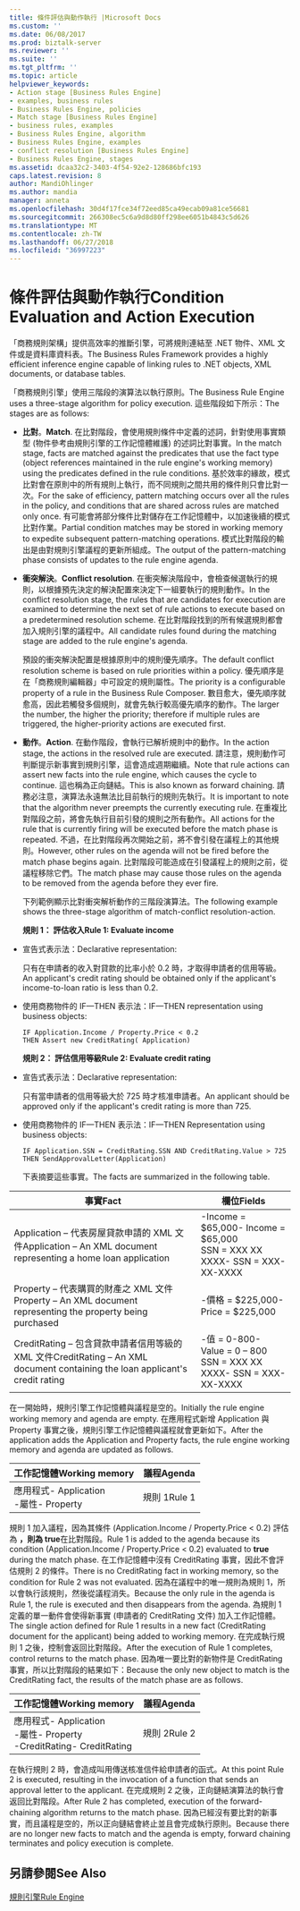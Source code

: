 ```yaml
---
title: 條件評估與動作執行 |Microsoft Docs
ms.custom: ''
ms.date: 06/08/2017
ms.prod: biztalk-server
ms.reviewer: ''
ms.suite: ''
ms.tgt_pltfrm: ''
ms.topic: article
helpviewer_keywords:
- Action stage [Business Rules Engine]
- examples, business rules
- Business Rules Engine, policies
- Match stage [Business Rules Engine]
- business rules, examples
- Business Rules Engine, algorithm
- Business Rules Engine, examples
- conflict resolution [Business Rules Engine]
- Business Rules Engine, stages
ms.assetid: dcaa32c2-3403-4f54-92e2-128686bfc193
caps.latest.revision: 8
author: MandiOhlinger
ms.author: mandia
manager: anneta
ms.openlocfilehash: 30d4f17fce34f72eed85ca49ecab09a81ce56681
ms.sourcegitcommit: 266308ec5c6a9d8d80ff298ee6051b4843c5d626
ms.translationtype: MT
ms.contentlocale: zh-TW
ms.lasthandoff: 06/27/2018
ms.locfileid: "36997223"
---
```

# <a name="condition-evaluation-and-action-execution"></a><span data-ttu-id="ecb2a-102">條件評估與動作執行</span><span class="sxs-lookup"><span data-stu-id="ecb2a-102">Condition Evaluation and Action Execution</span></span>
<span data-ttu-id="ecb2a-103">「商務規則架構」提供高效率的推斷引擎，可將規則連結至 .NET 物件、XML 文件或是資料庫資料表。</span><span class="sxs-lookup"><span data-stu-id="ecb2a-103">The Business Rules Framework provides a highly efficient inference engine capable of linking rules to .NET objects, XML documents, or database tables.</span></span>  
  
 <span data-ttu-id="ecb2a-104">「商務規則引擎」使用三階段的演算法以執行原則。</span><span class="sxs-lookup"><span data-stu-id="ecb2a-104">The Business Rule Engine uses a three-stage algorithm for policy execution.</span></span> <span data-ttu-id="ecb2a-105">這些階段如下所示：</span><span class="sxs-lookup"><span data-stu-id="ecb2a-105">The stages are as follows:</span></span>  
  
- <span data-ttu-id="ecb2a-106">**比對**。</span><span class="sxs-lookup"><span data-stu-id="ecb2a-106">**Match**.</span></span> <span data-ttu-id="ecb2a-107">在比對階段，會使用規則條件中定義的述詞，針對使用事實類型 (物件參考由規則引擎的工作記憶體維護) 的述詞比對事實。</span><span class="sxs-lookup"><span data-stu-id="ecb2a-107">In the match stage, facts are matched against the predicates that use the fact type (object references maintained in the rule engine's working memory) using the predicates defined in the rule conditions.</span></span> <span data-ttu-id="ecb2a-108">基於效率的緣故，模式比對會在原則中的所有規則上執行，而不同規則之間共用的條件則只會比對一次。</span><span class="sxs-lookup"><span data-stu-id="ecb2a-108">For the sake of efficiency, pattern matching occurs over all the rules in the policy, and conditions that are shared across rules are matched only once.</span></span> <span data-ttu-id="ecb2a-109">有可能會將部分條件比對儲存在工作記憶體中，以加速後續的模式比對作業。</span><span class="sxs-lookup"><span data-stu-id="ecb2a-109">Partial condition matches may be stored in working memory to expedite subsequent pattern-matching operations.</span></span> <span data-ttu-id="ecb2a-110">模式比對階段的輸出是由對規則引擎議程的更新所組成。</span><span class="sxs-lookup"><span data-stu-id="ecb2a-110">The output of the pattern-matching phase consists of updates to the rule engine agenda.</span></span>  
  
- <span data-ttu-id="ecb2a-111">**衝突解決**。</span><span class="sxs-lookup"><span data-stu-id="ecb2a-111">**Conflict resolution**.</span></span> <span data-ttu-id="ecb2a-112">在衝突解決階段中，會檢查候選執行的規則，以根據預先決定的解決配置來決定下一組要執行的規則動作。</span><span class="sxs-lookup"><span data-stu-id="ecb2a-112">In the conflict resolution stage, the rules that are candidates for execution are examined to determine the next set of rule actions to execute based on a predetermined resolution scheme.</span></span> <span data-ttu-id="ecb2a-113">在比對階段找到的所有候選規則都會加入規則引擎的議程中。</span><span class="sxs-lookup"><span data-stu-id="ecb2a-113">All candidate rules found during the matching stage are added to the rule engine's agenda.</span></span>  
  
   <span data-ttu-id="ecb2a-114">預設的衝突解決配置是根據原則中的規則優先順序。</span><span class="sxs-lookup"><span data-stu-id="ecb2a-114">The default conflict resolution scheme is based on rule priorities within a policy.</span></span> <span data-ttu-id="ecb2a-115">優先順序是在「商務規則編輯器」中可設定的規則屬性。</span><span class="sxs-lookup"><span data-stu-id="ecb2a-115">The priority is a configurable property of a rule in the Business Rule Composer.</span></span> <span data-ttu-id="ecb2a-116">數目愈大，優先順序就愈高，因此若觸發多個規則，就會先執行較高優先順序的動作。</span><span class="sxs-lookup"><span data-stu-id="ecb2a-116">The larger the number, the higher the priority; therefore if multiple rules are triggered, the higher-priority actions are executed first.</span></span>  
  
- <span data-ttu-id="ecb2a-117">**動作**。</span><span class="sxs-lookup"><span data-stu-id="ecb2a-117">**Action**.</span></span> <span data-ttu-id="ecb2a-118">在動作階段，會執行已解析規則中的動作。</span><span class="sxs-lookup"><span data-stu-id="ecb2a-118">In the action stage, the actions in the resolved rule are executed.</span></span> <span data-ttu-id="ecb2a-119">請注意，規則動作可判斷提示新事實到規則引擎，這會造成週期繼續。</span><span class="sxs-lookup"><span data-stu-id="ecb2a-119">Note that rule actions can assert new facts into the rule engine, which causes the cycle to continue.</span></span> <span data-ttu-id="ecb2a-120">這也稱為正向鏈結。</span><span class="sxs-lookup"><span data-stu-id="ecb2a-120">This is also known as forward chaining.</span></span> <span data-ttu-id="ecb2a-121">請務必注意，演算法永遠無法比目前執行的規則先執行。</span><span class="sxs-lookup"><span data-stu-id="ecb2a-121">It is important to note that the algorithm never preempts the currently executing rule.</span></span> <span data-ttu-id="ecb2a-122">在重複比對階段之前，將會先執行目前引發的規則之所有動作。</span><span class="sxs-lookup"><span data-stu-id="ecb2a-122">All actions for the rule that is currently firing will be executed before the match phase is repeated.</span></span> <span data-ttu-id="ecb2a-123">不過，在比對階段再次開始之前，將不會引發在議程上的其他規則。</span><span class="sxs-lookup"><span data-stu-id="ecb2a-123">However, other rules on the agenda will not be fired before the match phase begins again.</span></span> <span data-ttu-id="ecb2a-124">比對階段可能造成在引發議程上的規則之前，從議程移除它們。</span><span class="sxs-lookup"><span data-stu-id="ecb2a-124">The match phase may cause those rules on the agenda to be removed from the agenda before they ever fire.</span></span>  
  
  <span data-ttu-id="ecb2a-125">下列範例顯示比對衝突解析動作的三階段演算法。</span><span class="sxs-lookup"><span data-stu-id="ecb2a-125">The following example shows the three-stage algorithm of match-conflict resolution-action.</span></span>  
  
  <span data-ttu-id="ecb2a-126">**規則 1： 評估收入**</span><span class="sxs-lookup"><span data-stu-id="ecb2a-126">**Rule 1: Evaluate income**</span></span>  
  
- <span data-ttu-id="ecb2a-127">宣告式表示法：</span><span class="sxs-lookup"><span data-stu-id="ecb2a-127">Declarative representation:</span></span>  
  
   <span data-ttu-id="ecb2a-128">只有在申請者的收入對貸款的比率小於 0.2 時，才取得申請者的信用等級。</span><span class="sxs-lookup"><span data-stu-id="ecb2a-128">An applicant's credit rating should be obtained only if the applicant's income-to-loan ratio is less than 0.2.</span></span>  
  
- <span data-ttu-id="ecb2a-129">使用商務物件的 IF—THEN 表示法：</span><span class="sxs-lookup"><span data-stu-id="ecb2a-129">IF—THEN representation using business objects:</span></span>  
  
  ```  
  IF Application.Income / Property.Price < 0.2    
  THEN Assert new CreditRating( Application)   
  ```  
  
  <span data-ttu-id="ecb2a-130">**規則 2： 評估信用等級**</span><span class="sxs-lookup"><span data-stu-id="ecb2a-130">**Rule 2: Evaluate credit rating**</span></span>  
  
- <span data-ttu-id="ecb2a-131">宣告式表示法：</span><span class="sxs-lookup"><span data-stu-id="ecb2a-131">Declarative representation:</span></span>  
  
   <span data-ttu-id="ecb2a-132">只有當申請者的信用等級大於 725 時才核准申請者。</span><span class="sxs-lookup"><span data-stu-id="ecb2a-132">An applicant should be approved only if the applicant's credit rating is more than 725.</span></span>  
  
- <span data-ttu-id="ecb2a-133">使用商務物件的 IF—THEN 表示法：</span><span class="sxs-lookup"><span data-stu-id="ecb2a-133">IF—THEN Representation using business objects:</span></span>  
  
  ```  
  IF Application.SSN = CreditRating.SSN AND CreditRating.Value > 725    
  THEN SendApprovalLetter(Application)    
  ```  
  
  <span data-ttu-id="ecb2a-134">下表摘要這些事實。</span><span class="sxs-lookup"><span data-stu-id="ecb2a-134">The facts are summarized in the following table.</span></span>  
  
|<span data-ttu-id="ecb2a-135">事實</span><span class="sxs-lookup"><span data-stu-id="ecb2a-135">Fact</span></span>|<span data-ttu-id="ecb2a-136">欄位</span><span class="sxs-lookup"><span data-stu-id="ecb2a-136">Fields</span></span>|  
|----------|------------|  
|<span data-ttu-id="ecb2a-137">Application – 代表房屋貸款申請的 XML 文件</span><span class="sxs-lookup"><span data-stu-id="ecb2a-137">Application – An XML document representing a home loan application</span></span>|<span data-ttu-id="ecb2a-138">-Income = $65,000</span><span class="sxs-lookup"><span data-stu-id="ecb2a-138">-   Income = $65,000</span></span><br /><span data-ttu-id="ecb2a-139">SSN = XXX XX XXXX</span><span class="sxs-lookup"><span data-stu-id="ecb2a-139">-   SSN = XXX-XX-XXXX</span></span>|  
|<span data-ttu-id="ecb2a-140">Property – 代表購買的財產之 XML 文件</span><span class="sxs-lookup"><span data-stu-id="ecb2a-140">Property – An XML document representing the property being purchased</span></span>|<span data-ttu-id="ecb2a-141">-價格 = $225,000</span><span class="sxs-lookup"><span data-stu-id="ecb2a-141">-   Price = $225,000</span></span>|  
|<span data-ttu-id="ecb2a-142">CreditRating – 包含貸款申請者信用等級的 XML 文件</span><span class="sxs-lookup"><span data-stu-id="ecb2a-142">CreditRating – An XML document containing the loan applicant's credit rating</span></span>|<span data-ttu-id="ecb2a-143">-值 = 0-800</span><span class="sxs-lookup"><span data-stu-id="ecb2a-143">-   Value = 0 – 800</span></span><br /><span data-ttu-id="ecb2a-144">SSN = XXX XX XXXX</span><span class="sxs-lookup"><span data-stu-id="ecb2a-144">-   SSN = XXX-XX-XXXX</span></span>|  
  
 <span data-ttu-id="ecb2a-145">在一開始時，規則引擎工作記憶體與議程是空的。</span><span class="sxs-lookup"><span data-stu-id="ecb2a-145">Initially the rule engine working memory and agenda are empty.</span></span> <span data-ttu-id="ecb2a-146">在應用程式新增 Application 與 Property 事實之後，規則引擎工作記憶體與議程就會更新如下。</span><span class="sxs-lookup"><span data-stu-id="ecb2a-146">After the application adds the Application and Property facts, the rule engine working memory and agenda are updated as follows.</span></span>  
  
|<span data-ttu-id="ecb2a-147">工作記憶體</span><span class="sxs-lookup"><span data-stu-id="ecb2a-147">Working memory</span></span>|<span data-ttu-id="ecb2a-148">議程</span><span class="sxs-lookup"><span data-stu-id="ecb2a-148">Agenda</span></span>|  
|--------------------|------------|  
|<span data-ttu-id="ecb2a-149">應用程式</span><span class="sxs-lookup"><span data-stu-id="ecb2a-149">-   Application</span></span><br /><span data-ttu-id="ecb2a-150">-屬性</span><span class="sxs-lookup"><span data-stu-id="ecb2a-150">-   Property</span></span>|<span data-ttu-id="ecb2a-151">規則 1</span><span class="sxs-lookup"><span data-stu-id="ecb2a-151">Rule 1</span></span>|  
  
 <span data-ttu-id="ecb2a-152">規則 1 加入議程，因為其條件 (Application.Income / Property.Price < 0.2) 評估為 **，則為 true**在比對階段。</span><span class="sxs-lookup"><span data-stu-id="ecb2a-152">Rule 1 is added to the agenda because its condition (Application.Income / Property.Price < 0.2) evaluated to **true** during the match phase.</span></span> <span data-ttu-id="ecb2a-153">在工作記憶體中沒有 CreditRating 事實，因此不會評估規則 2 的條件。</span><span class="sxs-lookup"><span data-stu-id="ecb2a-153">There is no CreditRating fact in working memory, so the condition for Rule 2 was not evaluated.</span></span> <span data-ttu-id="ecb2a-154">因為在議程中的唯一規則為規則 1，所以會執行該規則，然後從議程消失。</span><span class="sxs-lookup"><span data-stu-id="ecb2a-154">Because the only rule in the agenda is Rule 1, the rule is executed and then disappears from the agenda.</span></span> <span data-ttu-id="ecb2a-155">為規則 1 定義的單一動件會使得新事實 (申請者的 CreditRating 文件) 加入工作記憶體。</span><span class="sxs-lookup"><span data-stu-id="ecb2a-155">The single action defined for Rule 1 results in a new fact (CreditRating document for the applicant) being added to working memory.</span></span> <span data-ttu-id="ecb2a-156">在完成執行規則 1 之後，控制會返回比對階段。</span><span class="sxs-lookup"><span data-stu-id="ecb2a-156">After the execution of Rule 1 completes, control returns to the match phase.</span></span> <span data-ttu-id="ecb2a-157">因為唯一要比對的新物件是 CreditRating 事實，所以比對階段的結果如下：</span><span class="sxs-lookup"><span data-stu-id="ecb2a-157">Because the only new object to match is the CreditRating fact, the results of the match phase are as follows.</span></span>  
  
|<span data-ttu-id="ecb2a-158">工作記憶體</span><span class="sxs-lookup"><span data-stu-id="ecb2a-158">Working memory</span></span>|<span data-ttu-id="ecb2a-159">議程</span><span class="sxs-lookup"><span data-stu-id="ecb2a-159">Agenda</span></span>|  
|--------------------|------------|  
|<span data-ttu-id="ecb2a-160">應用程式</span><span class="sxs-lookup"><span data-stu-id="ecb2a-160">-   Application</span></span><br /><span data-ttu-id="ecb2a-161">-屬性</span><span class="sxs-lookup"><span data-stu-id="ecb2a-161">-   Property</span></span><br /><span data-ttu-id="ecb2a-162">-CreditRating</span><span class="sxs-lookup"><span data-stu-id="ecb2a-162">-   CreditRating</span></span>|<span data-ttu-id="ecb2a-163">規則 2</span><span class="sxs-lookup"><span data-stu-id="ecb2a-163">Rule 2</span></span>|  
  
 <span data-ttu-id="ecb2a-164">在執行規則 2 時，會造成叫用傳送核准信件給申請者的函式。</span><span class="sxs-lookup"><span data-stu-id="ecb2a-164">At this point Rule 2 is executed, resulting in the invocation of a function that sends an approval letter to the applicant.</span></span> <span data-ttu-id="ecb2a-165">在完成規則 2 之後，正向鏈結演算法的執行會返回比對階段。</span><span class="sxs-lookup"><span data-stu-id="ecb2a-165">After Rule 2 has completed, execution of the forward-chaining algorithm returns to the match phase.</span></span> <span data-ttu-id="ecb2a-166">因為已經沒有要比對的新事實，而且議程是空的，所以正向鏈結會終止並且會完成執行原則。</span><span class="sxs-lookup"><span data-stu-id="ecb2a-166">Because there are no longer new facts to match and the agenda is empty, forward chaining terminates and policy execution is complete.</span></span>  
  
## <a name="see-also"></a><span data-ttu-id="ecb2a-167">另請參閱</span><span class="sxs-lookup"><span data-stu-id="ecb2a-167">See Also</span></span>  
 [<span data-ttu-id="ecb2a-168">規則引擎</span><span class="sxs-lookup"><span data-stu-id="ecb2a-168">Rule Engine</span></span>](../core/rule-engine.md)